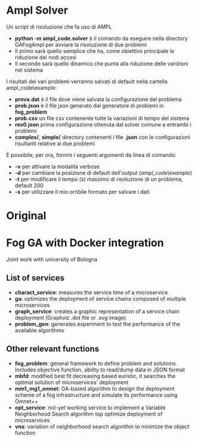 # Ampl Solver

Un script di risoluzione che fa uso di AMPL
- __python -m ampl_code.solver__ è il comando da eseguire nella directory GAFogAmpl per avviare la risoluzione di due problemi
- Il primo sarà quello semplice che ha, come obiettivo principale la riduzione dei nodi accesi
- Il secondo sarà quello dinamico che punta alla riduzione delle varizioni nel sistema

I risultati dei vari problemi verranno salvati di default nella cartella ampl_code\example:

- __prova.dat__ è il file dove viene salvata la configurazione del problema
- __prob.json__ è il file json generato dal generatore di problemi in __fog_problem__
- __prob.csv__ un file csv contenente tutte la variazioni di tempo del sistema
- __res0.json__ prima configurazione ottenuta dal solver comune a entrambi i problemi
- __complex/__, __simple/__ directory contenenti i file __.json__ con le configurazioni risultanti relative ai due problemi

È possibile, per ora, fornire i seguenti argomenti da linea di comando:
- __-v__ per attivare la modalità verbose
- __-d__ per cambiare la posizione di default dell'output (_ampl_code\example_)
- __-t__ per modificare il tempo (s) massimo di risoluzione di un problema, default 200
- __-s__ per utilizzare il mio orribile formato per salvare i dati

# Original
# Fog GA with Docker integration

Joint work with university of Bologna

## List of services

- __charact_service__: measures the service time of a microservice
- __ga__: optimizes the deployment of service chains composed of multiple microservices
- __graph_service__: creates a graphic representation of a service chain deployment (Graphviz .dot file or .svg image)
- __problem_gen__: generates experiment to test the performance of the available algorithms

## Other relevant functions

- __fog_problem__: general framework to define problem and solutions. Includes objective function, ability to read/dump data in JSON format
- __mbfd__: modified best fit decreasing based euristic, it searches the optimal solution of microservices' deployment
- __mm1_mg1_omnet__: GA-based algorithm to design the deployment scheme of a fog infrastructure and simulate its performance using Omnet++
- __opt_service__: not-yet working service to implement a Variable Neighborhood Search algorithm top optimize deployment of microservices
- __vns__: variation of neighborhood search algorithm to minimize the object function
